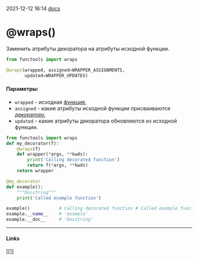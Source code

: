 2021-12-12 16:14
[docs](https://docs-python.ru/standart-library/modul-functools-python/dekorator-wraps-modulja-functools/)
# @wraps()
Заменить атрибуты декоратора на атрибуты исходной функции.
```py
from functools import wraps

@wraps(wrapped, assigned=WRAPPER_ASSIGNMENTS, 
       updated=WRAPPER_UPDATES)
```
#### Параметры:
-   `wrapped` - исходная [функция](https://docs-python.ru/tutorial/opredelenie-funktsij-python/ "Функции в Python, определение функций."),
-   `assigned` - какие атрибуты исходной функции присваиваются [декоратору](https://docs-python.ru/tutorial/dekoratory-python/ "Создание и использование декораторов в Python."),
-   `updated` - какие атрибуты декоратора обновляются из исходной функции.
```py
from functools import wraps
def my_decorator(f):
    @wraps(f)
    def wrapper(*args, **kwds):
        print('Calling decorated function')
        return f(*args, **kwds)
    return wrapper

@my_decorator
def example():
    """Docstring"""
    print('Called example function')

example()			# Calling decorated function # Called example function
example.__name__	# 'example'
example.__doc__		# 'Docstring'
```
_____________
#### Links
[[]]